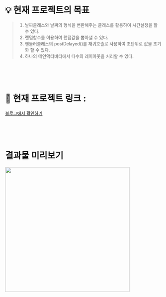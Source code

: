 
# 💡 현재 프로젝트의 목표
>1. 날짜클래스와 날짜의 형식을 변환해주는 클래스를 활용하여 시간설정을 할 수 있다.
>2. 랜덤함수를 이용하여 랜덤값을 뽑아낼 수 있다.
>3. 핸들러클래스의 postDelayed()를 재귀호출로 사용하여 초단위로 값을 초기화 할 수 있다.
>4. 하나의 메인액티비티에서 다수의 레이아웃을 처리할 수 있다.

<br>
<br>
<br>

# 🎯 현재 프로젝트 링크 :
[블로그에서 확인하기](https://devparky.tistory.com/28)

<br>
<br>
<br>

# 결과물 미리보기
<img src="https://img1.daumcdn.net/thumb/R1280x0/?scode=mtistory2&fname=https%3A%2F%2Fblog.kakaocdn.net%2Fdn%2FCo3dK%2FbtsBFqa3L3g%2FyFr5LnjiYdmwkSm89jruf0%2Fimg.png" style="width:400px; height:400px">
